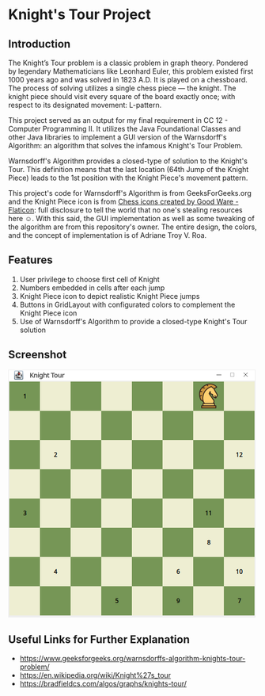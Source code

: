 # Knight's Tour Project

## Introduction
The Knight’s Tour problem is a classic problem in graph theory. Pondered by legendary Mathematicians like Leonhard Euler, this problem existed first 1000 years ago and was solved in 1823 A.D. It is played on a chessboard. The process of solving utilizes a single chess piece — the knight. The knight piece should visit every square of the board exactly once; with respect to its designated movement: L-pattern.

This project served as an output for my final requirement in CC 12 - Computer Programming II. It utilizes the Java Foundational Classes and other Java libraries to implement a GUI version of the Warnsdorff's Algorithm: an algorithm that solves the infamous Knight's Tour Problem.

Warnsdorff's Algorithm provides a closed-type of solution to the Knight's Tour. This definition means that the last location (64th Jump of the Knight Piece) leads to the 1st position with the Knight Piece's movement pattern.

This project's code for Warnsdorff's Algorithm is from GeeksForGeeks.org and the Knight Piece icon is from <a href="https://www.flaticon.com/free-icons/chess" title="chess icons">Chess icons created by Good Ware - Flaticon</a>: full disclosure to tell the world that no one's stealing resources here ☺. With this said, the GUI implementation as well as some tweaking of the algorithm are from this repository's owner. The entire design, the colors, and the concept of implementation is of Adriane Troy V. Roa. 

## Features
1. User privilege to choose first cell of Knight
2. Numbers embedded in cells after each jump
3. Knight Piece icon to depict realistic Knight Piece jumps
4. Buttons in GridLayout with configurated colors to complement the Knight Piece icon
5. Use of Warnsdorff's Algorithm to provide a closed-type Knight's Tour solution

## Screenshot
<img src="ScreenShot_Knight.png" alt="Screenshot of the solution in action">

## Useful Links for Further Explanation
* https://www.geeksforgeeks.org/warnsdorffs-algorithm-knights-tour-problem/
* https://en.wikipedia.org/wiki/Knight%27s_tour
* https://bradfieldcs.com/algos/graphs/knights-tour/
